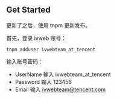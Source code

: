 ## Get Started

更新了之后，使用 tnpm 更新发布。

首先，登录 ivweb 账号：

```
tnpm adduser ivwebteam_at_tencent
```

输入账号密码：

 - UserName 输入 ivwebteam_at_tencent
 - Password 输入 123456
 - Email 输入 ivwebteam@tencent.com


 